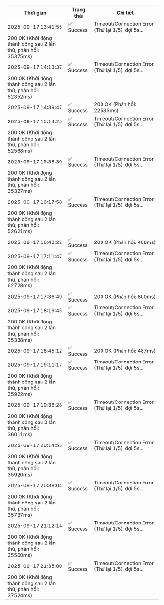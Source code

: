 | Thời gian | Trạng thái | Chi tiết |
|---|---|---|
| 2025-09-17 13:41:55 | ✅ Success | Timeout/Connection Error (Thử lại 1/5), đợi 5s...
200 OK (Khởi động thành công sau 2 lần thử, phản hồi: 35375ms) |
| 2025-09-17 14:13:37 | ✅ Success | Timeout/Connection Error (Thử lại 1/5), đợi 5s...
200 OK (Khởi động thành công sau 2 lần thử, phản hồi: 52352ms) |
| 2025-09-17 14:39:47 | ✅ Success | 200 OK (Phản hồi: 22535ms) |
| 2025-09-17 15:14:25 | ✅ Success | Timeout/Connection Error (Thử lại 1/5), đợi 5s...
200 OK (Khởi động thành công sau 2 lần thử, phản hồi: 52568ms) |
| 2025-09-17 15:38:30 | ✅ Success | Timeout/Connection Error (Thử lại 1/5), đợi 5s...
200 OK (Khởi động thành công sau 2 lần thử, phản hồi: 35327ms) |
| 2025-09-17 16:17:58 | ✅ Success | Timeout/Connection Error (Thử lại 1/5), đợi 5s...
200 OK (Khởi động thành công sau 2 lần thử, phản hồi: 52621ms) |
| 2025-09-17 16:43:22 | ✅ Success | 200 OK (Phản hồi: 408ms) |
| 2025-09-17 17:11:47 | ✅ Success | Timeout/Connection Error (Thử lại 1/5), đợi 5s...
200 OK (Khởi động thành công sau 2 lần thử, phản hồi: 62728ms) |
| 2025-09-17 17:36:49 | ✅ Success | 200 OK (Phản hồi: 800ms) |
| 2025-09-17 18:19:45 | ✅ Success | Timeout/Connection Error (Thử lại 1/5), đợi 5s...
200 OK (Khởi động thành công sau 2 lần thử, phản hồi: 35338ms) |
| 2025-09-17 18:45:12 | ✅ Success | 200 OK (Phản hồi: 487ms) |
| 2025-09-17 19:11:17 | ✅ Success | Timeout/Connection Error (Thử lại 1/5), đợi 5s...
200 OK (Khởi động thành công sau 2 lần thử, phản hồi: 35922ms) |
| 2025-09-17 19:36:28 | ✅ Success | Timeout/Connection Error (Thử lại 1/5), đợi 5s...
200 OK (Khởi động thành công sau 2 lần thử, phản hồi: 36011ms) |
| 2025-09-17 20:14:53 | ✅ Success | Timeout/Connection Error (Thử lại 1/5), đợi 5s...
200 OK (Khởi động thành công sau 2 lần thử, phản hồi: 35920ms) |
| 2025-09-17 20:38:04 | ✅ Success | Timeout/Connection Error (Thử lại 1/5), đợi 5s...
200 OK (Khởi động thành công sau 2 lần thử, phản hồi: 35737ms) |
| 2025-09-17 21:12:14 | ✅ Success | Timeout/Connection Error (Thử lại 1/5), đợi 5s...
200 OK (Khởi động thành công sau 2 lần thử, phản hồi: 35560ms) |
| 2025-09-17 21:35:00 | ✅ Success | Timeout/Connection Error (Thử lại 1/5), đợi 5s...
200 OK (Khởi động thành công sau 2 lần thử, phản hồi: 37524ms) |
